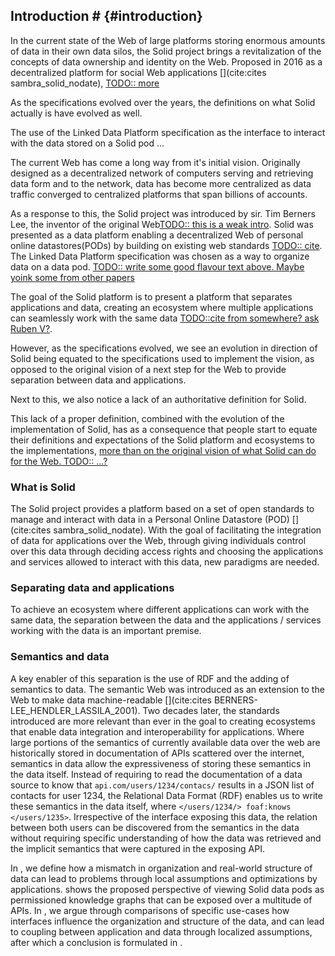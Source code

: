 ## Introduction # {#introduction}
In the current state of the Web of large platforms storing enormous amounts of data in their own data silos, 
the Solid project brings a revitalization of the concepts of data ownership and identity on the Web.
Proposed in 2016 as a decentralized platform for social Web applications [](cite:cites sambra_solid_nodate), 
[TODO:: more]()

As the specifications evolved over the years, the definitions on what Solid actually is have evolved as well.

The use of the Linked Data Platform specification as the interface to interact with the data stored on a Solid pod ...

The current Web has come a long way from it's initial vision.
Originally designed as a decentralized network of computers serving and retrieving data form and to the network, 
data has become more centralized as data traffic converged to centralized platforms that span billions of accounts.

As a response to this, the Solid project was introduced by sir. Tim Berners Lee, the inventor of the original Web[TODO:: this is a weak intro]().
Solid was presented as a data platform enabling a decentralized Web of personal online datastores(PODs)
by building on existing web standards [TODO:: cite]().
The Linked Data Platform specification was chosen as a way to organize data on a data pod.
[TODO:: write some good flavour text above. Maybe yoink some from other papers]()

<!-- 
We see that in the current state, the specification has started to define the platform, where the use of Linked Data Platform to organize data on a data pod leads to local assumptions being made in applications on how data organization in a data pod should be handled.

In this work, we propose the vision of Solid as a platform of data pods containing an internal Knowledge Graph that can expose this knowledge graph over a multitude of interfaces. 
-->


The goal of the Solid platform is to present a platform that separates applications and data, creating an ecosystem where multiple applications can seamlessly work with the same data [TODO::cite from somewhere? ask Ruben V?]().

However, as the specifications evolved, we see an evolution in direction of Solid being equated to the specifications used to implement the vision, as opposed to the original vision of a next step for the Web to provide separation between data and applications.

Next to this, we also notice a lack of an authoritative definition for Solid. 

This lack of a proper definition, combined with the evolution of the implementation of Solid, has as a consequence that people start to equate their definitions and expectations of the Solid platform and ecosystems to the implementations, [more than on the original vision of what Solid can do for the Web. TODO:: ...?]()

### What is Solid

The Solid project provides a platform based on a set of open standards to manage and interact with data in a Personal Online Datastore (POD) [](cite:cites sambra_solid_nodate).
With the goal of facilitating the integration of data for applications over the Web, 
through giving individuals control over this data through deciding access rights and choosing the applications and services allowed to interact with this data, 
new paradigms are needed.

### Separating data and applications
To achieve an ecosystem where different applications can work with the same data, the separation between the data and the applications / services working with the data is an important premise.

### Semantics and data
A key enabler of this separation is the use of RDF and the adding of semantics to data.
The semantic Web was introduced as an extension to the Web to make data machine-readable [](cite:cites BERNERS-LEE_HENDLER_LASSILA_2001).
Two decades later, the standards introduced are more relevant than ever in the goal to creating ecosystems that enable data integration and interoperability for applications.
Where large portions of the semantics of currently available data over the web are  historically stored in documentation of APIs scattered over the internet, semantics in data allow the expressiveness of storing these semantics in the data itself. Instead of requiring to read the documentation of a data source to know that `api.com/users/1234/contacs/` results in a JSON list of contacts for user 1234, the Relational Data Format (RDF) enables us to write these semantics in the data itself, where `</users/1234/> foaf:knows </users/1235>`. Irrespective of the interface exposing this data, the relation between both users can be discovered from the semantics in the data without requiring specific understanding of how the data was retrieved and the implicit semantics that were captured in the exposing API.




In [](#problem_statement), we define how a mismatch in organization and real-world structure of data can lead to problems through local assumptions and optimizations by applications.
[](#vision) shows the proposed perspective of viewing Solid data pods as permissioned knowledge graphs that can be exposed over a multitude of APIs.
In [](#comparison), we argue through comparisons of specific use-cases how interfaces influence the organization and structure of the data, and can lead to coupling between application and data through localized assumptions, after which a conclusion is formulated in [](#conclusion).



